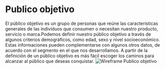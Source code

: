 # Publico objetivo
El público objetivo es un grupo de personas que reúne las características generales de las individuos que consumen o necesitan nuestro producto, servicio o marca.Podemos definir nuestro público objetivo a través de algunos criterios demográficos, como edad, sexo y nivel socioeconómico. Estas informaciones pueden complementarse con algunos otros datos, de acuerdo con el segmento en el que nos desarrollamos. 
A partir de la definición de un público objetivo es más fácil escoger los caminos para alcanzar al público que deseas conquistar.
![Wireframe Publico objetivo]()
